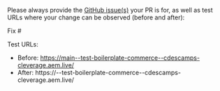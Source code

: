Please always provide the [GitHub issue(s)](../issues) your PR is for, as well as test URLs where your change can be observed (before and after):

Fix #<gh-issue-id>

Test URLs:
- Before: https://main--test-boilerplate-commerce--cdescamps-cleverage.aem.live/
- After: https://<branch>--test-boilerplate-commerce--cdescamps-cleverage.aem.live/
